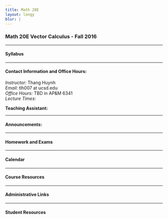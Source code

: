 ```yaml
---
title: Math 20E
layout: longy
blur: |
---
```

### Math 20E Vector Calculus - Fall 2016  

---

#### Syllabus

---  

#### Contact Information and Office Hours:  

*Instructor:* Thang Huynh  
*Email:* tlh007 at ucsd.edu  
*Office Hours:* TBD in AP&M 6341  
*Lecture Times:* 

**Teaching Assistant:** 

--- 

#### Announcements:


---

#### Homework and Exams

---

#### Calendar

---  

#### Course Resources

---  

#### Administrative Links

---

#### Student Resources










